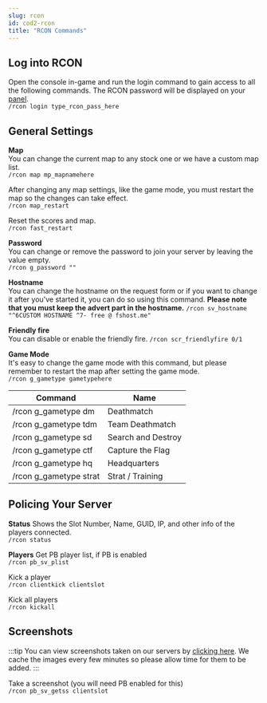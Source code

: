 ```yaml
---
slug: rcon
id: cod2-rcon
title: "RCON Commands"
---
```


## Log into RCON
Open the console in-game and run the login command to gain access to all the following commands. The RCON password will be displayed on your [panel](https://fshost.me/free-panel).
<br /> `/rcon login type_rcon_pass_here`

## General Settings
**Map**<br />
You can change the current map to any stock one or we have a custom map list.
<br /> `/rcon map mp_mapnamehere`

After changing any map settings, like the game mode, you must restart the map so the changes can take effect.
<br /> `/rcon map_restart`

Reset the scores and map.
<br /> `/rcon fast_restart`

**Password** <br />You can change or remove the password to join your server by leaving the value empty.
<br /> `/rcon g_password ""`

**Hostname** <br />You can change the hostname on the request form or if you want to change it after you've started it, you can do so using this command. **Please note that you must keep the advert part in the hostname.**
`/rcon sv_hostname "^6CUSTOM HOSTNAME ^7- free @ fshost.me"`

**Friendly fire** <br />You can disable or enable the friendly fire.
`/rcon scr_friendlyfire 0/1`

**Game Mode** <br />
It's easy to change the game mode with this command, but please remember to restart the map after setting the game mode.
<br /> `/rcon g_gametype gametypehere`

| Command | Name |
| ------- | ---- |
| /rcon g_gametype dm  | Deathmatch |
| /rcon g_gametype tdm | Team Deathmatch |
| /rcon g_gametype sd  | Search and Destroy |
| /rcon g_gametype ctf | Capture the Flag |
| /rcon g_gametype hq | Headquarters |
| /rcon g_gametype strat | Strat / Training |

## Policing Your Server

**Status**
Shows the Slot Number, Name, GUID, IP, and other info of the players connected.
<br />`/rcon status`

**Players**
Get PB player list, if PB is enabled
<br />`/rcon pb_sv_plist`

Kick a player
<br />`/rcon clientkick clientslot`

Kick all players
<br />`/rcon kickall`

## Screenshots
:::tip
You can view screenshots taken on our servers by [clicking here](https://fshost.me/screenshots). We cache the images every few minutes so please allow time for them to be added.
:::

Take a screenshot (you will need PB enabled for this)
<br />`/rcon pb_sv_getss clientslot`
